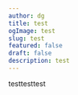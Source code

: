 ```yaml
---
author: dg
title: test
ogImage: test
slug: test
featured: false
draft: false
description: test
---
```

testtesttest
